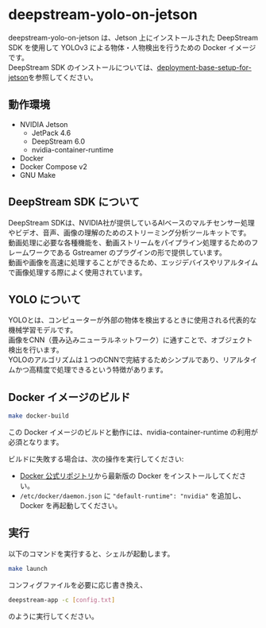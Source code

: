 # deepstream-yolo-on-jetson

deepstream-yolo-on-jetson は、Jetson 上にインストールされた DeepStream SDK を使用して YOLOv3 による物体・人物検出を行うための Docker イメージです。  
DeepStream SDK のインストールについては、[deployment-base-setup-for-jetson](https://github.com/latonaio/deployment-base-setup-for-jetson)を参照してください。  

## 動作環境

* NVIDIA Jetson
	* JetPack 4.6
	* DeepStream 6.0
	* nvidia-container-runtime
* Docker
* Docker Compose v2
* GNU Make

## DeepStream SDK について

DeepStream SDKは、NVIDIA社が提供しているAIベースのマルチセンサー処理やビデオ、音声、画像の理解のためのストリーミング分析ツールキットです。  
動画処理に必要な各種機能を、動画ストリームをパイプライン処理するためのフレームワークである Gstreamer のプラグインの形で提供しています。  
動画や画像を高速に処理することができるため、エッジデバイスやリアルタイムで画像処理する際によく使用されています。  

## YOLO について

YOLOとは、コンピューターが外部の物体を検出するときに使用される代表的な機械学習モデルです。  
画像をCNN（畳み込みニューラルネットワーク）に通すことで、オブジェクト検出を行います。  
YOLOのアルゴリズムは１つのCNNで完結するためシンプルであり、リアルタイムかつ高精度で処理できるという特徴があります。  


## Docker イメージのビルド

```sh
make docker-build
```

この Docker イメージのビルドと動作には、nvidia-container-runtime の利用が必須となります。

ビルドに失敗する場合は、次の操作を実行してください:

* [Docker 公式リポジトリ](https://docs.docker.com/engine/install/ubuntu/)から最新版の Docker をインストールしてください。
* `/etc/docker/daemon.json` に `"default-runtime": "nvidia"` を追加し、Docker を再起動してください。


## 実行

以下のコマンドを実行すると、シェルが起動します。

```sh
make launch
```

コンフィグファイルを必要に応じ書き換え、

```sh
deepstream-app -c [config.txt]
```

のように実行してください。
